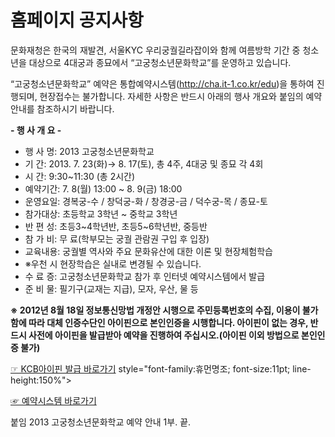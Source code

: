 # 홈페이지 공지사항

문화재청은 한국의 재발견, 서울KYC 우리궁궐길라잡이와 함께 여름방학 기간 중 청소년을 대상으로 4대궁과 종묘에서 “고궁청소년문화학교”를 운영하고 있습니다.

“고궁청소년문화학교” 예약은 통합예약시스템(<http://cha.it-1.co.kr/edu>)을 통하여 진행되며, 현장접수는 불가합니다. 자세한 사항은 반드시 아래의 행사 개요와 붙임의 예약 안내를 참조하시기 바랍니다.

**- 행 사 개 요 -**
- 행 사 명: 2013 고궁청소년문화학교
- 기 간: 2013. 7. 23(화)→ 8. 17(토), 총 4주, 4대궁 및 종묘 각 4회
- 시 간: 9:30~11:30 (총 2시간)
- 예약기간: 7. 8(월) 13:00 ~ 8. 9(금) 18:00
- 운영요일: 경복궁-수 / 창덕궁-화 / 창경궁-금 / 덕수궁-목 / 종묘-토
- 참가대상: 초등학교 3학년 ~ 중학교 3학년
- 반 편 성: 초등3~4학년반, 초등5~6학년반, 중등반
- 참 가 비: 무 료(학부모는 궁궐 관람권 구입 후 입장)
- 교육내용: 궁궐별 역사와 주요 문화유산에 대한 이론 및 현장체험학습
- ※우천 시 현장학습은 실내로 변경될 수 있습니다.
- 수 료 증: 고궁청소년문화학교 참가 후 인터넷 예약시스템에서 발급
- 준 비 물: 필기구(교재는 지급), 모자, 우산, 물 등

**※ 2012년 8월 18일 정보통신망법 개정안 시행으로 주민등록번호의 수집, 이용이 불가함에 따라 대체 인증수단인 아이핀으로 본인인증을 시행합니다. 아이핀이 없는 경우, 반드시 사전에 아이핀을 발급받아 예약을 진행하여 주십시오.(아이핀 이외 방법으로 본인인증 불가)**

[☞ KCB아이핀 발급 바로가기](http://www.ok-name.co.kr/acs/on/personipin/ipin_personServiceIntro.jsp?menu_id=2&submenu_id=1) style="font-family:휴먼명조; font-size:11pt; line-height:150%">

[☞ 예약시스템 바로가기](http://cha.it-1.co.kr/edu)

붙임 2013 고궁청소년문화학교 예약 안내 1부. 끝.